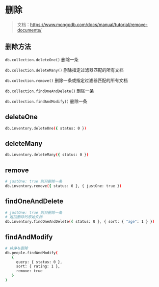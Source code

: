# 删除

> 文档：<https://www.mongodb.com/docs/manual/tutorial/remove-documents/>

## 删除方法

`db.collection.deleteOne()` 删除一条

`db.collection.deleteMany()` 删除指定过滤器匹配的所有文档

`db.collection.remove()` 删除一条或指定过滤器匹配的所有文档

`db.collection.findOneAndDelete()` 删除一条

`db.collection.findAndModify()` 删除一条

## deleteOne

```bash
db.inventory.deleteOne({ status: 0 })
```

## deleteMany

```bash
db.inventory.deleteMany({ status: 0 })
```

## remove

```bash
# justOne: true 则只删除一条
db.inventory.remove({ status: 0 }, { justOne: true })
```

## findOneAndDelete

```bash
# justOne: true 则只删除一条
# 返回删除的原始文档
db.inventory.findOneAndDelete({ status: 0 }, { sort: { "age": 1 } })
```

## findAndModify

```bash
# 排序与删除
db.people.findAndModify(
   {
     query: { status: 0 },
     sort: { rating: 1 },
     remove: true
   }
)
```
